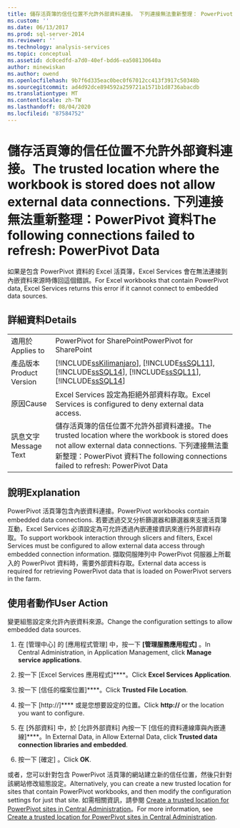 ```yaml
---
title: 儲存活頁簿的信任位置不允許外部資料連接。 下列連接無法重新整理： PowerPivot 資料 |Microsoft Docs
ms.custom: ''
ms.date: 06/13/2017
ms.prod: sql-server-2014
ms.reviewer: ''
ms.technology: analysis-services
ms.topic: conceptual
ms.assetid: dc0cedfd-a7d0-40ef-bdd6-ea508130640a
author: minewiskan
ms.author: owend
ms.openlocfilehash: 9b7f6d335eac0bec0f67012cc413f3917c50348b
ms.sourcegitcommit: ad4d92dce894592a259721a1571b1d8736abacdb
ms.translationtype: MT
ms.contentlocale: zh-TW
ms.lasthandoff: 08/04/2020
ms.locfileid: "87584752"
---
```

# <a name="the-trusted-location-where-the-workbook-is-stored-does-not-allow-external-data-connections-the-following-connections-failed-to-refresh-powerpivot-data"></a><span data-ttu-id="7e843-103">儲存活頁簿的信任位置不允許外部資料連接。</span><span class="sxs-lookup"><span data-stu-id="7e843-103">The trusted location where the workbook is stored does not allow external data connections.</span></span> <span data-ttu-id="7e843-104">下列連接無法重新整理：PowerPivot 資料</span><span class="sxs-lookup"><span data-stu-id="7e843-104">The following connections failed to refresh: PowerPivot Data</span></span>
  <span data-ttu-id="7e843-105">如果是包含 PowerPivot 資料的 Excel 活頁簿，Excel Services 會在無法連接到內嵌資料來源時傳回這個錯誤。</span><span class="sxs-lookup"><span data-stu-id="7e843-105">For Excel workbooks that contain PowerPivot data, Excel Services returns this error if it cannot connect to embedded data sources.</span></span>  
  
## <a name="details"></a><span data-ttu-id="7e843-106">詳細資料</span><span class="sxs-lookup"><span data-stu-id="7e843-106">Details</span></span>  
  
|||  
|-|-|  
|<span data-ttu-id="7e843-107">適用於</span><span class="sxs-lookup"><span data-stu-id="7e843-107">Applies to</span></span>|<span data-ttu-id="7e843-108">PowerPivot for SharePoint</span><span class="sxs-lookup"><span data-stu-id="7e843-108">PowerPivot for SharePoint</span></span>|  
|<span data-ttu-id="7e843-109">產品版本</span><span class="sxs-lookup"><span data-stu-id="7e843-109">Product Version</span></span>|[!INCLUDE[ssKilimanjaro](../../includes/sskilimanjaro-md.md)]<span data-ttu-id="7e843-110">, [!INCLUDE[ssSQL11](../../includes/sssql11-md.md)], [!INCLUDE[ssSQL14](../../includes/sssql14-md.md)]</span><span class="sxs-lookup"><span data-stu-id="7e843-110">, [!INCLUDE[ssSQL11](../../includes/sssql11-md.md)], [!INCLUDE[ssSQL14](../../includes/sssql14-md.md)]</span></span>|  
|<span data-ttu-id="7e843-111">原因</span><span class="sxs-lookup"><span data-stu-id="7e843-111">Cause</span></span>|<span data-ttu-id="7e843-112">Excel Services 設定為拒絕外部資料存取。</span><span class="sxs-lookup"><span data-stu-id="7e843-112">Excel Services is configured to deny external data access.</span></span>|  
|<span data-ttu-id="7e843-113">訊息文字</span><span class="sxs-lookup"><span data-stu-id="7e843-113">Message Text</span></span>|<span data-ttu-id="7e843-114">儲存活頁簿的信任位置不允許外部資料連接。</span><span class="sxs-lookup"><span data-stu-id="7e843-114">The trusted location where the workbook is stored does not allow external data connections.</span></span> <span data-ttu-id="7e843-115">下列連接無法重新整理：PowerPivot 資料</span><span class="sxs-lookup"><span data-stu-id="7e843-115">The following connections failed to refresh: PowerPivot Data</span></span>|  
  
## <a name="explanation"></a><span data-ttu-id="7e843-116">說明</span><span class="sxs-lookup"><span data-stu-id="7e843-116">Explanation</span></span>  
 <span data-ttu-id="7e843-117">PowerPivot 活頁簿包含內嵌資料連接。</span><span class="sxs-lookup"><span data-stu-id="7e843-117">PowerPivot workbooks contain embedded data connections.</span></span> <span data-ttu-id="7e843-118">若要透過交叉分析篩選器和篩選器來支援活頁簿互動，Excel Services 必須設定為可允許透過內嵌連接資訊來進行外部資料存取。</span><span class="sxs-lookup"><span data-stu-id="7e843-118">To support workbook interaction through slicers and filters, Excel Services must be configured to allow external data access through embedded connection information.</span></span> <span data-ttu-id="7e843-119">擷取伺服陣列中 PowerPivot 伺服器上所載入的 PowerPivot 資料時，需要外部資料存取。</span><span class="sxs-lookup"><span data-stu-id="7e843-119">External data access is required for retrieving PowerPivot data that is loaded on PowerPivot servers in the farm.</span></span>  
  
## <a name="user-action"></a><span data-ttu-id="7e843-120">使用者動作</span><span class="sxs-lookup"><span data-stu-id="7e843-120">User Action</span></span>  
 <span data-ttu-id="7e843-121">變更組態設定來允許內嵌資料來源。</span><span class="sxs-lookup"><span data-stu-id="7e843-121">Change the configuration settings to allow embedded data sources.</span></span>  
  
1.  <span data-ttu-id="7e843-122">在 [管理中心] 的 [應用程式管理] 中，按一下 **[管理服務應用程式]** 。</span><span class="sxs-lookup"><span data-stu-id="7e843-122">In Central Administration, in Application Management, click **Manage service applications**.</span></span>  
  
2.  <span data-ttu-id="7e843-123">按一下 [Excel Services 應用程式]\*\*\*\*。</span><span class="sxs-lookup"><span data-stu-id="7e843-123">Click **Excel Services Application**.</span></span>  
  
3.  <span data-ttu-id="7e843-124">按一下 [信任的檔案位置]\*\*\*\*。</span><span class="sxs-lookup"><span data-stu-id="7e843-124">Click **Trusted File Location**.</span></span>  
  
4.  <span data-ttu-id="7e843-125">按一下 [http://]\*\*\*\* 或是您想要設定的位置。</span><span class="sxs-lookup"><span data-stu-id="7e843-125">Click **http://** or the location you want to configure.</span></span>  
  
5.  <span data-ttu-id="7e843-126">在 [外部資料] 中，於 [允許外部資料] 內按一下 [信任的資料連線庫與內嵌連線]\*\*\*\*。</span><span class="sxs-lookup"><span data-stu-id="7e843-126">In External Data, in Allow External Data, click **Trusted data connection libraries and embedded**.</span></span>  
  
6.  <span data-ttu-id="7e843-127">按一下 [確定]  。</span><span class="sxs-lookup"><span data-stu-id="7e843-127">Click **OK**.</span></span>  
  
 <span data-ttu-id="7e843-128">或者，您可以針對包含 PowerPivot 活頁簿的網站建立新的信任位置，然後只針對該網站修改組態設定。</span><span class="sxs-lookup"><span data-stu-id="7e843-128">Alternatively, you can create a new trusted location for sites that contain PowerPivot workbooks, and then modify the configuration settings for just that site.</span></span> <span data-ttu-id="7e843-129">如需相關資訊，請參閱 [Create a trusted location for PowerPivot sites in Central Administration](create-a-trusted-location-for-power-pivot-sites-in-central-administration.md)。</span><span class="sxs-lookup"><span data-stu-id="7e843-129">For more information, see [Create a trusted location for PowerPivot sites in Central Administration](create-a-trusted-location-for-power-pivot-sites-in-central-administration.md).</span></span>  
  
  

